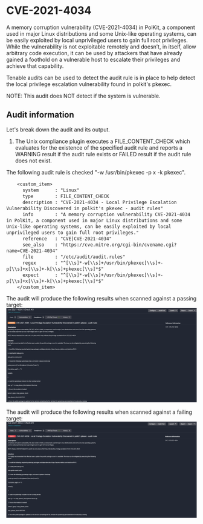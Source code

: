 # CVE-2021-4034
A memory corruption vulnerability (CVE-2021-4034) in PolKit, a component used in major Linux distributions and some Unix-like operating systems, can be easily exploited by local unprivileged users to gain full root privileges. While the vulnerability is not exploitable remotely and doesn’t, in itself, allow arbitrary code execution, it can be used by attackers that have already gained a foothold on a vulnerable host to escalate their privileges and achieve that capability.


Tenable audits can be used to detect the audit rule is in place to help detect the local privilege escalation vulnerability found in polkit's pkexec.

NOTE: This audit does NOT detect if the system is vulnerable.

## Audit information

Let's break down the audit and its output.

1. The Unix compliance plugin executes a FILE_CONTENT_CHECK which evaluates for the existence of the specified audit rule  and reports a WARNING result if the audit rule exists or FAILED result if the audit rule does not exist.

The following audit rule is checked "-w /usr/bin/pkexec -p x -k pkexec".

```
    <custom_item>
      system      : "Linux"
      type        : FILE_CONTENT_CHECK
      description : "CVE-2021-4034 - Local Privilege Escalation Vulnerability Discovered in polkit's pkexec - audit rules"
      info        : "A memory corruption vulnerability CVE-2021-4034 in PolKit, a component used in major Linux distributions and some Unix-like operating systems, can be easily exploited by local unprivileged users to gain full root privileges."
      reference   : "CVE|CVE-2021-4034"
      see_also    : "https://cve.mitre.org/cgi-bin/cvename.cgi?name=CVE-2021-4034"
      file        : "/etc/audit/audit.rules"
      regex       : "^[\\s]*-w[\\s]+/usr/bin/pkexec[\\s]+-p[\\s]+x[\\s]+-k[\\s]+pkexec[\\s]*$"
      expect      : "^[\\s]*-w[\\s]+/usr/bin/pkexec[\\s]+-p[\\s]+x[\\s]+-k[\\s]+pkexec[\\s]*$"
    </custom_item>
```

The audit will produce the following results when scanned against a passing target:
![PassingScan](images/cve-2021-4034-warning.png)

The audit will produce the following results when scanned against a failing target:
![FailingScan](images/cve-2021-4034-fail.png)

